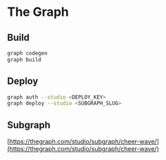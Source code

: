 # The Graph

## Build

```bash
graph codegen
graph build
```

## Deploy

```bash
graph auth --studio <DEPLOY_KEY>
graph deploy --studio <SUBGRAPH_SLUG>
```

## Subgraph

[https://thegraph.com/studio/subgraph/cheer-wave/](https://thegraph.com/studio/subgraph/cheer-wave/)
